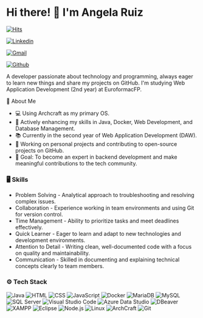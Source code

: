 
# Hi there! 👋 I'm Angela Ruiz

[![Hits](https://hits.seeyoufarm.com/api/count/incr/badge.svg?url=https%3A%2F%2Fgithub.com%2Fanpidev%2Fanpidev&count_bg=%2379C83D&title_bg=%23555555&icon=&icon_color=%23E7E7E7&title=Profile+Views&edge_flat=false)](https://hits.seeyoufarm.com)

[![Linkedin](https://img.shields.io/badge/-LinkedIn-blue?style=flat&logo=Linkedin&logoColor=white)](https://www.linkedin.com/in/angela2r/)

[![Gmail](https://img.shields.io/badge/-Gmail-c14438?style=flat&logo=Gmail&logoColor=white)](mailto:angelaruizdev@gmail.com)

[![Github](https://img.shields.io/github/followers/anpidev?label=Follow&style=social)](https://github.com/anpidev)

A developer passionate about technology and programming, always eager to learn new things and share my projects on GitHub. I'm studying Web Application Development (2nd year) at EuroformacFP.

🚀 About Me

- 💻 Using Archcraft as my primary OS.
- 🌱 Actively enhancing my skills in Java, Docker, Web Development, and Database Management.
- 📚 Currently in the second year of Web Application Development (DAW).
- 📝 Working on personal projects and contributing to open-source projects on GitHub.
- 🎯 Goal: To become an expert in backend development and make meaningful contributions to the tech community.

### 🖥 Skills

- Problem Solving - Analytical approach to troubleshooting and resolving complex issues.
- Collaboration - Experience working in team environments and using Git for version control.
- Time Management - Ability to prioritize tasks and meet deadlines effectively.
- Quick Learner - Eager to learn and adapt to new technologies and development environments.
- Attention to Detail - Writing clean, well-documented code with a focus on quality and maintainability.
- Communication - Skilled in documenting and explaining technical concepts clearly to team members.

### ⚙️ Tech Stack

![Java](https://img.shields.io/badge/-Java-05122A?style=for-the-badge&logo=java&logoColor=white) 
![HTML](https://img.shields.io/badge/-HTML-05122A?style=for-the-badge&logo=html5&logoColor=white) 
![CSS](https://img.shields.io/badge/-CSS-05122A?style=for-the-badge&logo=css3&logoColor=white) 
![JavaScript](https://img.shields.io/badge/-JavaScript-05122A?style=for-the-badge&logo=javascript&logoColor=white) 
![Docker](https://img.shields.io/badge/-Docker-05122A?style=for-the-badge&logo=docker&logoColor=white) 
![MariaDB](https://img.shields.io/badge/-MariaDB-05122A?style=for-the-badge&logo=mariadb&logoColor=white) 
![MySQL](https://img.shields.io/badge/-MySQL-05122A?style=for-the-badge&logo=mysql&logoColor=white) 
![SQL Server](https://img.shields.io/badge/-SQL%20Server-05122A?style=for-the-badge&logo=microsoftsqlserver&logoColor=white) 
![Visual Studio Code](https://img.shields.io/badge/-Visual%20Studio%20Code-05122A?style=for-the-badge&logo=visualstudio&logoColor=white) 
![Azure Data Studio](https://img.shields.io/badge/-Azure%20Data%20Studio-05122A?style=for-the-badge&logo=azuredataexplorer&logoColor=white) 
![DBeaver](https://img.shields.io/badge/-DBeaver-05122A?style=for-the-badge&logo=dbeaver&logoColor=white)
![XAMPP](https://img.shields.io/badge/-XAMPP-05122A?style=for-the-badge&logo=xampp&logoColor=white) 
![Eclipse](https://img.shields.io/badge/-Eclipse-05122A?style=for-the-badge&logo=eclipseide&logoColor=white) 
![Node.js](https://img.shields.io/badge/-Node.js-05122A?style=for-the-badge&logo=node.js&logoColor=white) 
![Linux](https://img.shields.io/badge/-Linux-05122A?style=for-the-badge&logo=linux&logoColor=white) 
![ArchCraft](https://img.shields.io/badge/-ArchCraft-05122A?style=for-the-badge&logo=archlinux&logoColor=white) 
![Git](https://img.shields.io/badge/-Git-05122A?style=for-the-badge&logo=git&logoColor=white)
